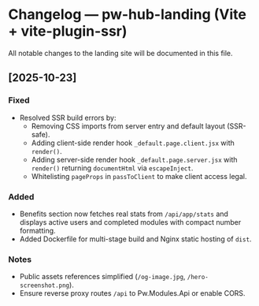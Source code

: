 ﻿# Changelog — pw-hub-landing (Vite + vite-plugin-ssr)

All notable changes to the landing site will be documented in this file.

## [2025-10-23]
### Fixed
- Resolved SSR build errors by:
  - Removing CSS imports from server entry and default layout (SSR-safe).
  - Adding client-side render hook `_default.page.client.jsx` with `render()`.
  - Adding server-side render hook `_default.page.server.jsx` with `render()` returning `documentHtml` via `escapeInject`.
  - Whitelisting `pageProps` in `passToClient` to make client access legal.

### Added
- Benefits section now fetches real stats from `/api/app/stats` and displays active users and completed modules with compact number formatting.
- Added Dockerfile for multi-stage build and Nginx static hosting of `dist`.

### Notes
- Public assets references simplified (`/og-image.jpg`, `/hero-screenshot.png`).
- Ensure reverse proxy routes `/api` to Pw.Modules.Api or enable CORS.
